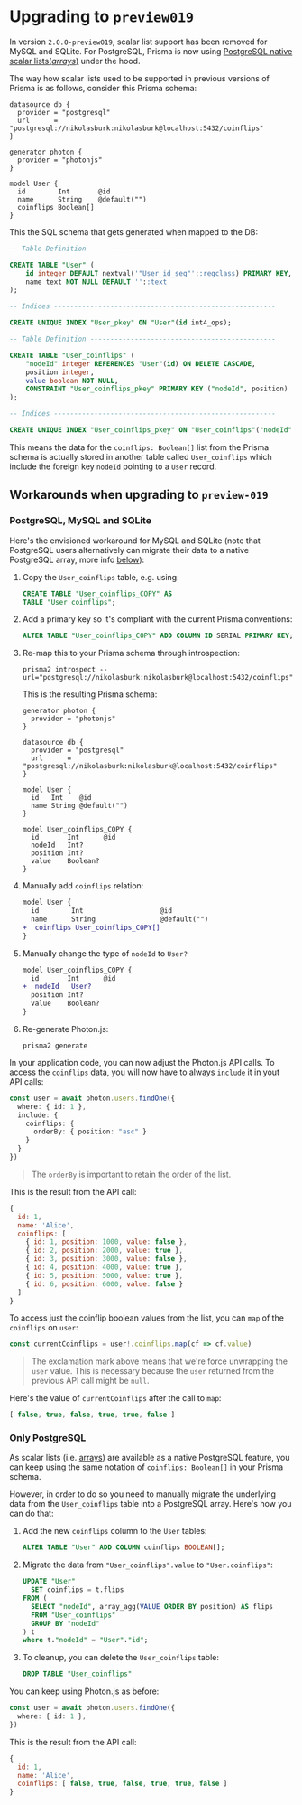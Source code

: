 # Upgrading to `preview019`

In version `2.0.0-preview019`, scalar list support has been removed for MySQL and SQLite. For PostgreSQL, Prisma is now using [PostgreSQL native scalar lists(_arrays_)](https://www.postgresql.org/docs/9.1/arrays.html) under the hood.

The way how scalar lists used to be supported in previous versions of Prisma is as follows, consider this Prisma schema:

```prisma
datasource db {
  provider = "postgresql"
  url      = "postgresql://nikolasburk:nikolasburk@localhost:5432/coinflips"
}

generator photon {
  provider = "photonjs"
}

model User {
  id        Int       @id
  name      String    @default("")
  coinflips Boolean[]
}
```

This the SQL schema that gets generated when mapped to the DB:

```sql
-- Table Definition ----------------------------------------------

CREATE TABLE "User" (
    id integer DEFAULT nextval('"User_id_seq"'::regclass) PRIMARY KEY,
    name text NOT NULL DEFAULT ''::text
);

-- Indices -------------------------------------------------------

CREATE UNIQUE INDEX "User_pkey" ON "User"(id int4_ops);

-- Table Definition ----------------------------------------------

CREATE TABLE "User_coinflips" (
    "nodeId" integer REFERENCES "User"(id) ON DELETE CASCADE,
    position integer,
    value boolean NOT NULL,
    CONSTRAINT "User_coinflips_pkey" PRIMARY KEY ("nodeId", position)
);

-- Indices -------------------------------------------------------

CREATE UNIQUE INDEX "User_coinflips_pkey" ON "User_coinflips"("nodeId" int4_ops,position int4_ops);
```

This means the data for the `coinflips: Boolean[]` list from the Prisma schema is actually stored in another table called `User_coinflips` which include the foreign key `nodeId` pointing to a `User` record.  

## Workarounds when upgrading to `preview-019`

### PostgreSQL, MySQL and SQLite

Here's the envisioned workaround for MySQL and SQLite (note that PostgreSQL users alternatively can migrate their data to a native PostgreSQL array, more info [below](#only-postgresql)):

1. Copy the `User_coinflips` table, e.g. using:
    ```sql
    CREATE TABLE "User_coinflips_COPY" AS 
    TABLE "User_coinflips"; 
    ```

1. Add a primary key so it's compliant with the current Prisma conventions:
    ```sql
    ALTER TABLE "User_coinflips_COPY" ADD COLUMN ID SERIAL PRIMARY KEY;
    ```

1. Re-map this to your Prisma schema through introspection:
    ```
    prisma2 introspect --url="postgresql://nikolasburk:nikolasburk@localhost:5432/coinflips"
    ```

    This is the resulting Prisma schema:

    ```prisma
    generator photon {
      provider = "photonjs"
    }

    datasource db {
      provider = "postgresql"
      url      = "postgresql://nikolasburk:nikolasburk@localhost:5432/coinflips"
    }

    model User {
      id   Int    @id
      name String @default("")
    }

    model User_coinflips_COPY {
      id       Int      @id
      nodeId   Int?
      position Int?
      value    Boolean?
    }
    ```

1. Manually add `coinflips` relation:
    ```diff
    model User {
      id        Int                   @id
      name      String                @default("")
    +  coinflips User_coinflips_COPY[]
    }
    ```

1. Manually change the type of `nodeId` to `User?`
    ```diff
    model User_coinflips_COPY {
      id       Int      @id
    +  nodeId   User?
      position Int?
      value    Boolean?
    }
    ```

1. Re-generate Photon.js:

    ```
    prisma2 generate
    ```

In your application code, you can now adjust the Photon.js API calls. To access the `coinflips` data, you will now have to always [`include`](https://github.com/prisma/prisma2/blob/master/docs/photon/api.md#include-additionally-via-include) it in yout API calls:

```ts
const user = await photon.users.findOne({ 
  where: { id: 1 },
  include: {
    coinflips: {
      orderBy: { position: "asc" }
    }
  }
})
```

> The `orderBy` is important to retain the order of the list.

This is the result from the API call:

```js
{
  id: 1,
  name: 'Alice',
  coinflips: [
    { id: 1, position: 1000, value: false },
    { id: 2, position: 2000, value: true },
    { id: 3, position: 3000, value: false },
    { id: 4, position: 4000, value: true },
    { id: 5, position: 5000, value: true },
    { id: 6, position: 6000, value: false }
  ]
}
```

To access just the coinflip boolean values from the list, you can `map` of the `coinflips` on `user`:

```ts
const currentCoinflips = user!.coinflips.map(cf => cf.value)
```

> The exclamation mark above means that we're force unwrapping the `user` value. This is necessary because the `user` returned from the previous API call might be `null`.

Here's the value of `currentCoinflips` after the call to `map`:

```js
[ false, true, false, true, true, false ]
```

### Only PostgreSQL

As scalar lists (i.e. [arrays](https://www.postgresql.org/docs/9.1/arrays.html)) are available as a native PostgreSQL feature, you can keep using the same notation of `coinflips: Boolean[]` in your Prisma schema.

However, in order to do so you need to manually migrate the underlying data from the `User_coinflips` table into a PostgreSQL array. Here's how you can do that:

1. Add the new `coinflips` column to the `User` tables:
    ```sql
    ALTER TABLE "User" ADD COLUMN coinflips BOOLEAN[];
    ```

1. Migrate the data from `"User_coinflips".value` to `"User.coinflips"`:
    ```sql
    UPDATE "User"
      SET coinflips = t.flips
    FROM (
      SELECT "nodeId", array_agg(VALUE ORDER BY position) AS flips
      FROM "User_coinflips"
      GROUP BY "nodeId"
    ) t
    where t."nodeId" = "User"."id";
    ```

1. To cleanup, you can delete the `User_coinflips` table:
    ```sql
    DROP TABLE "User_coinflips"
    ```

You can keep using Photon.js as before:

```ts
const user = await photon.users.findOne({ 
  where: { id: 1 },
})
```

This is the result from the API call:

```js
{
  id: 1,
  name: 'Alice',
  coinflips: [ false, true, false, true, true, false ]
}
```